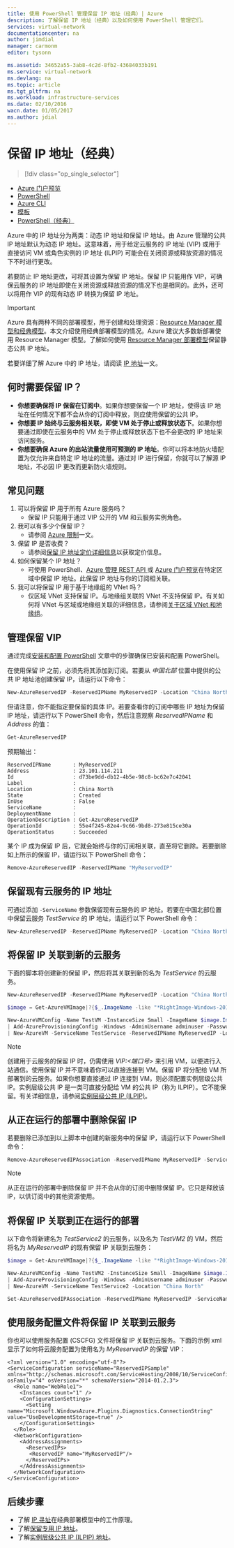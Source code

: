 ```yaml
---
title: 使用 PowerShell 管理保留 IP 地址（经典）| Azure
description: 了解保留 IP 地址（经典）以及如何使用 PowerShell 管理它们。
services: virtual-network
documentationcenter: na
author: jimdial
manager: carmonm
editor: tysonn

ms.assetid: 34652a55-3ab8-4c2d-8fb2-43684033b191
ms.service: virtual-network
ms.devlang: na
ms.topic: article
ms.tgt_pltfrm: na
ms.workload: infrastructure-services
ms.date: 02/10/2016
wacn.date: 01/05/2017
ms.author: jdial
---
```


# 保留 IP 地址（经典）
> [!div class="op_single_selector"]
- [Azure 门户预览](./virtual-network-deploy-static-pip-arm-portal.md)
- [PowerShell](./virtual-network-deploy-static-pip-arm-ps.md)
- [Azure CLI](./virtual-network-deploy-static-pip-arm-cli.md)
- [模板](./virtual-network-deploy-static-pip-arm-template.md)
- [PowerShell（经典）](./virtual-networks-reserved-public-ip.md)

Azure 中的 IP 地址分为两类：动态 IP 地址和保留 IP 地址。由 Azure 管理的公共 IP 地址默认为动态 IP 地址。这意味着，用于给定云服务的 IP 地址 (VIP) 或用于直接访问 VM 或角色实例的 IP 地址 (ILPIP) 可能会在关闭资源或释放资源的情况下不时进行更改。

若要防止 IP 地址更改，可将其设置为保留 IP 地址。保留 IP 只能用作 VIP，可确保云服务的 IP 地址即使在关闭资源或释放资源的情况下也是相同的。此外，还可以将用作 VIP 的现有动态 IP 转换为保留 IP 地址。

> [!IMPORTANT]
Azure 具有两种不同的部署模型，用于创建和处理资源：[Resource Manager 模型和经典模型](../azure-resource-manager/resource-manager-deployment-model.md)。本文介绍使用经典部署模型的情况。Azure 建议大多数新部署使用 Resource Manager 模型。了解如何使用 [Resource Manager 部署模型](./virtual-network-ip-addresses-overview-arm.md)保留静态公共 IP 地址。

若要详细了解 Azure 中的 IP 地址，请阅读 [IP 地址](./virtual-network-ip-addresses-overview-classic.md)一文。

## 何时需要保留 IP？
* **你想要确保将 IP 保留在订阅中**。如果你想要保留一个 IP 地址，使得该 IP 地址在任何情况下都不会从你的订阅中释放，则应使用保留的公共 IP。
* **你想要 IP 始终与云服务相关联，即使 VM 处于停止或释放状态下**。如果你想要通过即使在云服务中的 VM 处于停止或释放状态下也不会更改的 IP 地址来访问服务。
* **你想要确保 Azure 的出站流量使用可预测的 IP 地址**。你可以将本地防火墙配置为仅允许来自特定 IP 地址的流量。通过对 IP 进行保留，你就可以了解源 IP 地址，不必因 IP 更改而更新防火墙规则。

## 常见问题
1. 可以将保留 IP 用于所有 Azure 服务吗？
   * 保留 IP 只能用于通过 VIP 公开的 VM 和云服务实例角色。
2. 我可以有多少个保留 IP？
   * 请参阅 [Azure 限制](../azure-subscription-service-limits.md#networking-limits)一文。
3. 保留 IP 是否收费？
   * 请参阅[保留 IP 地址定价详细信息](https://www.azure.cn/pricing/details/reserved-ip-addresses/)以获取定价信息。
4. 如何保留某个 IP 地址？
   * 可使用 PowerShell、[Azure 管理 REST API ](https://msdn.microsoft.com/zh-cn/library/azure/dn722420.aspx) 或 [Azure 门户预览](https://portal.azure.cn)在特定区域中保留 IP 地址。此保留 IP 地址与你的订阅相关联。
5. 我可以将保留 IP 用于基于地缘组的 VNet 吗？
   * 仅区域 VNet 支持保留 IP。与地缘组关联的 VNet 不支持保留 IP。有关如何将 VNet 与区域或地缘组关联的详细信息，请参阅[关于区域 VNet 和地缘组](./virtual-networks-migrate-to-regional-vnet.md)。

## 管理保留 VIP

通过完成[安装和配置 PowerShell](https://docs.microsoft.com/powershell/azureps-cmdlets-docs) 文章中的步骤确保已安装和配置 PowerShell。

在使用保留 IP 之前，必须先将其添加到订阅。若要从 *中国北部* 位置中提供的公共 IP 地址池创建保留 IP，请运行以下命令：

```powershell
New-AzureReservedIP -ReservedIPName MyReservedIP -Location "China North"
```

但请注意，你不能指定要保留的具体 IP。若要查看你的订阅中哪些 IP 地址为保留 IP 地址，请运行以下 PowerShell 命令，然后注意观察 *ReservedIPName* 和 *Address* 的值：

```powershell
Get-AzureReservedIP
```

预期输出：

```
ReservedIPName       : MyReservedIP
Address              : 23.101.114.211
Id                   : d73be9dd-db12-4b5e-98c8-bc62e7c42041
Label                :
Location             : China North
State                : Created
InUse                : False
ServiceName          :
DeploymentName       :
OperationDescription : Get-AzureReservedIP
OperationId          : 55e4f245-82e4-9c66-9bd8-273e815ce30a
OperationStatus      : Succeeded
```

某个 IP 成为保留 IP 后，它就会始终与你的订阅相关联，直至将它删除。若要删除如上所示的保留 IP，请运行以下 PowerShell 命令：

```powershell
Remove-AzureReservedIP -ReservedIPName "MyReservedIP"
```

## 保留现有云服务的 IP 地址
可通过添加 `-ServiceName` 参数保留现有云服务的 IP 地址。若要在中国北部位置中保留云服务 *TestService* 的 IP 地址，请运行以下 PowerShell 命令：

```powershell
New-AzureReservedIP -ReservedIPName MyReservedIP -Location "China North" -ServiceName TestService
```

## 将保留 IP 关联到新的云服务
下面的脚本将创建新的保留 IP，然后将其关联到新的名为 *TestService* 的云服务。

```powershell
New-AzureReservedIP -ReservedIPName MyReservedIP -Location "China North"

$image = Get-AzureVMImage|?{$_.ImageName -like "*RightImage-Windows-2012R2-x64*"}

New-AzureVMConfig -Name TestVM -InstanceSize Small -ImageName $image.ImageName `
| Add-AzureProvisioningConfig -Windows -AdminUsername adminuser -Password MyP@ssw0rd!! `
| New-AzureVM -ServiceName TestService -ReservedIPName MyReservedIP -Location "China North"
```

> [!NOTE]
创建用于云服务的保留 IP 时，仍需使用 *VIP:&lt;端口号>* 来引用 VM，以便进行入站通信。使用保留 IP 并不意味着你可以直接连接到 VM。保留 IP 将分配给 VM 所部署到的云服务。如果你想要直接通过 IP 连接到 VM，则必须配置实例层级公共 IP。实例层级公共 IP 是一类可直接分配给 VM 的公共 IP（称为 ILPIP）。它不能保留。有关详细信息，请参阅[实例层级公共 IP (ILPIP)](./virtual-networks-instance-level-public-ip.md)。
> 

## 从正在运行的部署中删除保留 IP
若要删除已添加到以上脚本中创建的新服务中的保留 IP，请运行以下 PowerShell 命令：

```powershell
Remove-AzureReservedIPAssociation -ReservedIPName MyReservedIP -ServiceName TestService
```

> [!NOTE]
从正在运行的部署中删除保留 IP 并不会从你的订阅中删除保留 IP。它只是释放该 IP，以供订阅中的其他资源使用。
> 

## 将保留 IP 关联到正在运行的部署
以下命令将新建名为 *TestService2* 的云服务，以及名为 *TestVM2* 的 VM，然后将名为 *MyReservedIP* 的现有保留 IP 关联到云服务：

```powershell
$image = Get-AzureVMImage|?{$_.ImageName -like "*RightImage-Windows-2012R2-x64*"}

New-AzureVMConfig -Name TestVM2 -InstanceSize Small -ImageName $image.ImageName `
| Add-AzureProvisioningConfig -Windows -AdminUsername adminuser -Password MyP@ssw0rd!! `
| New-AzureVM -ServiceName TestService2 -Location "China North"

Set-AzureReservedIPAssociation -ReservedIPName MyReservedIP -ServiceName TestService2
```

## 使用服务配置文件将保留 IP 关联到云服务
你也可以使用服务配置 (CSCFG) 文件将保留 IP 关联到云服务。下面的示例 xml 显示了如何将云服务配置为使用名为 *MyReservedIP* 的保留 VIP：

```
<?xml version="1.0" encoding="utf-8"?>
<ServiceConfiguration serviceName="ReservedIPSample" xmlns="http://schemas.microsoft.com/ServiceHosting/2008/10/ServiceConfiguration" osFamily="4" osVersion="*" schemaVersion="2014-01.2.3">
  <Role name="WebRole1">
    <Instances count="1" />
    <ConfigurationSettings>
      <Setting name="Microsoft.WindowsAzure.Plugins.Diagnostics.ConnectionString" value="UseDevelopmentStorage=true" />
    </ConfigurationSettings>
  </Role>
  <NetworkConfiguration>
    <AddressAssignments>
      <ReservedIPs>
       <ReservedIP name="MyReservedIP"/>
      </ReservedIPs>
    </AddressAssignments>
  </NetworkConfiguration>
</ServiceConfiguration>
```

## 后续步骤
* 了解 [IP 寻址](./virtual-network-ip-addresses-overview-classic.md)在经典部署模型中的工作原理。
* 了解[保留专用 IP 地址](./virtual-networks-reserved-private-ip.md)。
* 了解[实例层级公共 IP (ILPIP) 地址](./virtual-networks-instance-level-public-ip.md)。

<!---HONumber=Mooncake_1219_2016-->